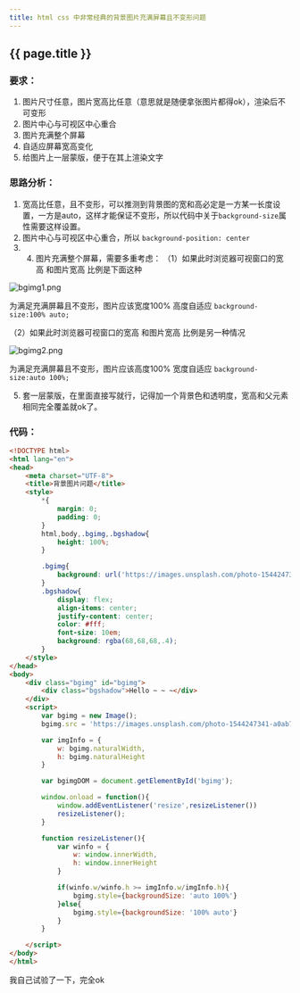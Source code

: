```yaml
---
title: html css 中非常经典的背景图片充满屏幕且不变形问题
---
```


## {{ page.title }}

### 要求：
1. 图片尺寸任意，图片宽高比任意（意思就是随便拿张图片都得ok），渲染后不可变形
2. 图片中心与可视区中心重合
3. 图片充满整个屏幕
4. 自适应屏幕宽高变化
5. 给图片上一层蒙版，便于在其上渲染文字

### 思路分析：
1. 宽高比任意，且不变形，可以推测到背景图的宽和高必定是一方某一长度设置，一方是auto，这样才能保证不变形，所以代码中关于```background-size```属性需要这样设置。
2. 图片中心与可视区中心重合，所以 ```background-position: center```
3. 4. 图片充满整个屏幕，需要多重考虑：
（1）如果此时浏览器可视窗口的宽高 和图片宽高 比例是下面这种

![bgimg1.png](https://upload-images.jianshu.io/upload_images/16641848-1349c3c28d12dd08.png?imageMogr2/auto-orient/strip%7CimageView2/2/w/1240)

为满足充满屏幕且不变形，图片应该宽度100% 高度自适应
	```background-size:100% auto;```

（2）如果此时浏览器可视窗口的宽高 和图片宽高 比例是另一种情况

![bgimg2.png](https://upload-images.jianshu.io/upload_images/16641848-c2064113502cfcbf.png?imageMogr2/auto-orient/strip%7CimageView2/2/w/1240)

为满足充满屏幕且不变形，图片应该高度100% 宽度自适应
```background-size:auto 100%;```

5. 套一层蒙版，在里面直接写就行，记得加一个背景色和透明度，宽高和父元素相同完全覆盖就ok了。

### 代码：

``` html
<!DOCTYPE html>
<html lang="en">
<head>
    <meta charset="UTF-8">
    <title>背景图片问题</title>
    <style>
        *{
            margin: 0;
            padding: 0;
        }
        html,body,.bgimg,.bgshadow{
            height: 100%;
        }

        .bgimg{
            background: url('https://images.unsplash.com/photo-1544247341-a0ab7d0955c5?ixlib=rb-1.2.1&q=99&fm=jpg&crop=entropy&cs=tinysrgb&w=2048&fit=max&ixid=eyJhcHBfaWQiOjcwOTV9') no-repeat center;
        }
        .bgshadow{
            display: flex;
            align-items: center;
            justify-content: center;
            color: #fff;
            font-size: 10em;
            background: rgba(68,68,68,.4);
        }
    </style>
</head>
<body>
    <div class="bgimg" id="bgimg">
        <div class="bgshadow">Hello ~ ~ ~</div>
    </div>
    <script>
        var bgimg = new Image();
        bgimg.src = 'https://images.unsplash.com/photo-1544247341-a0ab7d0955c5?ixlib=rb-1.2.1&q=99&fm=jpg&crop=entropy&cs=tinysrgb&w=2048&fit=max&ixid=eyJhcHBfaWQiOjcwOTV9';

        var imgInfo = {
            w: bgimg.naturalWidth,
            h: bgimg.naturalHeight
        }

        var bgimgDOM = document.getElementById('bgimg');

        window.onload = function(){
            window.addEventListener('resize',resizeListener())
            resizeListener();
        }

        function resizeListener(){
            var winfo = {
                w: window.innerWidth,
                h: window.innerHeight
            }

            if(winfo.w/winfo.h >= imgInfo.w/imgInfo.h){
                bgimg.style={backgroundSize: 'auto 100%'}
            }else{
                bgimg.style={backgroundSize: '100% auto'}
            }
        }

    </script>
</body>
</html>
```

我自己试验了一下，完全ok